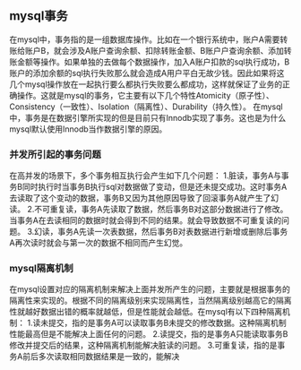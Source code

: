 ## mysql事务
在mysql中，事务指的是一组数据库操作。比如在一个银行系统中，账户A需要转账给账户B，就会涉及A账户查询余额、扣除转账金额、B账户户查询余额、添加转账金额等操作。如果单独的去做每个数据操作，加入A账户扣款的sql执行成功，B账户的添加余额的sql执行失败那么就会造成A用户平白无故少钱。因此如果将这几个mysql操作放在一起执行要么都执行失败要么都成功，这样就保证了业务的正确操作。这就是mysql的事务，它主要有以下几个特性Atomicity（原子性）、Consistency（一致性）、Isolation（隔离性）、Durability（持久性）。
在mysql中，事务是在数据引擎所实现的但是目前只有Innodb实现了事务。这也是为什么mysql默认使用Innodb当作数据引擎的原因。
### 并发所引起的事务问题
在高并发的场景下，多个事务相互执行会产生如下几个问题：
1.脏读，事务A与事务B同时执行时当事务B执行sql对数据做了变动，但是还未提交成功。这时事务A去读取了这个变动的数据，事务B又因为其他原因导致了回滚事务A就产生了幻读。
2.不可重复读，事务A先读取了数据，然后事务B对这部分数据进行了修改。当事务A在去读相同的数据时就会得到不同的结果。就会导致数据不可重复读的问题。
3.幻读，事务A先读一次表数据，然后事务B对表数据进行新增或删除后事务A再次读时就会与第一次的数据不相同而产生幻觉。
### mysql隔离机制
在mysql设置对应的隔离机制来解决上面并发所产生的问题，主要就是根据事务的隔离性来实现的。根据不同的隔离级别来实现隔离性，当然隔离级别越高它的隔离性就越好数据出错的概率就越低，但是性能就会越低。在mysql有以下四种隔离机制：
1.读未提交，指的是事务A可以读取事务B未提交的修改数据。这种隔离机制性能最高但是不能解决上面任何的问题。
2.读提交，指的是事务A只能读取事务B修改并提交后的结果，这种隔离机制能解决脏读的问题。
3.可重复读，指的是事务A前后多次读取相同数据结果是一致的，能解决

<!--stackedit_data:
eyJoaXN0b3J5IjpbLTM1MjI5ODI5OSwxMzg1MjQxODEwXX0=
-->
